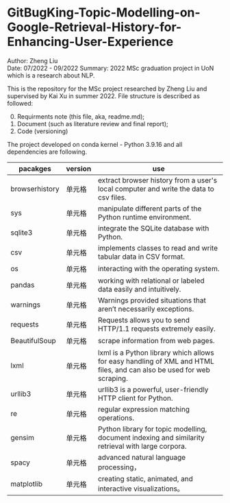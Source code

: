 # GitBugKing-Topic-Modelling-on-Google-Retrieval-History-for-Enhancing-User-Experience

Author: Zheng Liu  
Date: 07/2022 - 09/2022
Summary: 2022 MSc graduation project in UoN which is a research about NLP.

This is the repository for the MSc project researched by Zheng Liu and supervised by Kai Xu in summer 2022. File structure is described as followed:

0. Requirments note (this file, aka, readme.md);
1. Document (such as literature review and final report);
2. Code (versioning)

The project developed on conda kernel - Python 3.9.16 and all dependencies are following.

|  pacakges   | version  | use |
|  ----  | ----  | ---- |
| browserhistory | 单元格 | extract browser history from a user's local computer and write the data to csv files. |
| sys | 单元格 | manipulate different parts of the Python runtime environment. |
| sqlite3 | 单元格 | integrate the SQLite database with Python. |
| csv | 单元格 | implements classes to read and write tabular data in CSV format. |
| os | 单元格 | interacting with the operating system. |
| pandas | 单元格 | working with relational or labeled data easily and intuitively. |
| warnings | 单元格 | Warnings provided situations that aren’t necessarily exceptions. |
| requests | 单元格 | Requests allows you to send HTTP/1.1 requests extremely easily. |
| BeautifulSoup | 单元格 | scrape information from web pages. |
| lxml | 单元格 | lxml is a Python library which allows for easy handling of XML and HTML files, and can also be used for web scraping. |
| urllib3 | 单元格 | urllib3 is a powerful, user-friendly HTTP client for Python. |
| re | 单元格 | regular expression matching operations. |
| gensim | 单元格 | Python library for topic modelling, document indexing and similarity retrieval with large corpora. |
| spacy | 单元格 | advanced natural language processing， |
| matplotlib | 单元格 | creating static, animated, and interactive visualizations。 |

